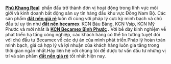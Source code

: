 <strong><a href="https://batdongsanvnn.vn">Phú Khang Real</a>  </strong>phấn đấu trở thành đơn vị hoạt động trong lĩnh vực môi giới và kinh doanh bất động sản uy tín hàng đầu khu vực Đông Nam Bộ. Các sản phẩm <strong><a href="https://batdongsanvnn.vn">đất nền giá rẻ</a> </strong>luôn đi cùng với pháp lý cực kỳ minh bạch và chủ đầu tư uy tín như <strong><a href="https://batdongsanvnn.vn/du-an-dat-nen/khu-do-thi-bau-bang-binh-duong.html">đất nền becamex</a>  </strong>KCN Bàu Bàng, KCN Vsip, KCN Mỹ Phước và mới nhất là <strong><a href="https://batdongsanvnn.vn/du-an-dat-nen/dat-nen-becamex-trung-tam-hanh-chinh.html">KCN Becamex Bình Phước</a> . </strong>Với bề dày kinh nghiệm về phát triển hạ tầng công nghiệp, các khách hàng có thể tin tưởng tuyệt đối với chủ đầu tư Becamex về các dự án của mình phát triển.Pháp lý hoàn toàn minh bạch, giá cả hợp lý và lợi nhuận của khách hàng luôn gia tăng trong thời gian ngắn nhất.Hãy liên hệ với chúng tôi để được tư vấn đầu tư những vị trí và sản phẩm <strong><a href="https://batdongsanvnn.vn/lien-he-2">đất nền giá rẻ</a></strong> tốt nhất hiện nay.
